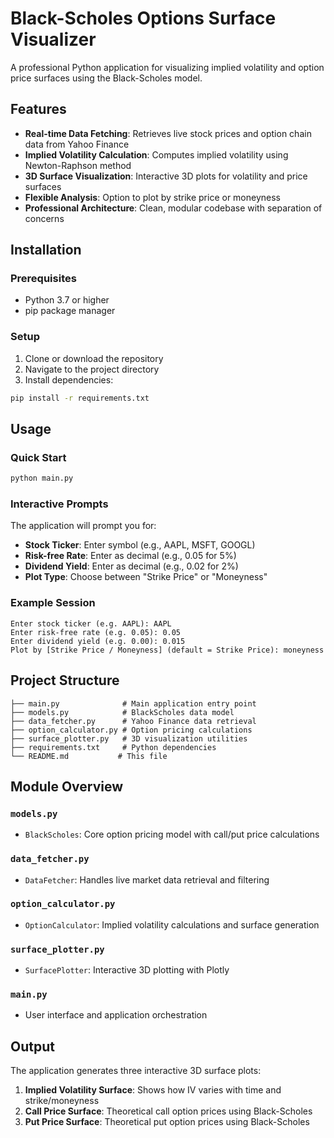 # Black-Scholes Options Surface Visualizer

A professional Python application for visualizing implied volatility and option price surfaces using the Black-Scholes model.

## Features

- **Real-time Data Fetching**: Retrieves live stock prices and option chain data from Yahoo Finance
- **Implied Volatility Calculation**: Computes implied volatility using Newton-Raphson method
- **3D Surface Visualization**: Interactive 3D plots for volatility and price surfaces
- **Flexible Analysis**: Option to plot by strike price or moneyness
- **Professional Architecture**: Clean, modular codebase with separation of concerns

## Installation

### Prerequisites
- Python 3.7 or higher
- pip package manager

### Setup
1. Clone or download the repository
2. Navigate to the project directory
3. Install dependencies:
```bash
pip install -r requirements.txt
```

## Usage

### Quick Start
```bash
python main.py
```

### Interactive Prompts
The application will prompt you for:
- **Stock Ticker**: Enter symbol (e.g., AAPL, MSFT, GOOGL)
- **Risk-free Rate**: Enter as decimal (e.g., 0.05 for 5%)
- **Dividend Yield**: Enter as decimal (e.g., 0.02 for 2%)
- **Plot Type**: Choose between "Strike Price" or "Moneyness"

### Example Session
```
Enter stock ticker (e.g. AAPL): AAPL
Enter risk-free rate (e.g. 0.05): 0.05
Enter dividend yield (e.g. 0.00): 0.015
Plot by [Strike Price / Moneyness] (default = Strike Price): moneyness
```

## Project Structure

```
├── main.py              # Main application entry point
├── models.py            # BlackScholes data model
├── data_fetcher.py      # Yahoo Finance data retrieval
├── option_calculator.py # Option pricing calculations
├── surface_plotter.py   # 3D visualization utilities
├── requirements.txt     # Python dependencies
└── README.md           # This file
```

## Module Overview

### `models.py`
- `BlackScholes`: Core option pricing model with call/put price calculations

### `data_fetcher.py`
- `DataFetcher`: Handles live market data retrieval and filtering

### `option_calculator.py`
- `OptionCalculator`: Implied volatility calculations and surface generation

### `surface_plotter.py`
- `SurfacePlotter`: Interactive 3D plotting with Plotly

### `main.py`
- User interface and application orchestration

## Output

The application generates three interactive 3D surface plots:
1. **Implied Volatility Surface**: Shows how IV varies with time and strike/moneyness
2. **Call Price Surface**: Theoretical call option prices using Black-Scholes
3. **Put Price Surface**: Theoretical put option prices using Black-Scholes

